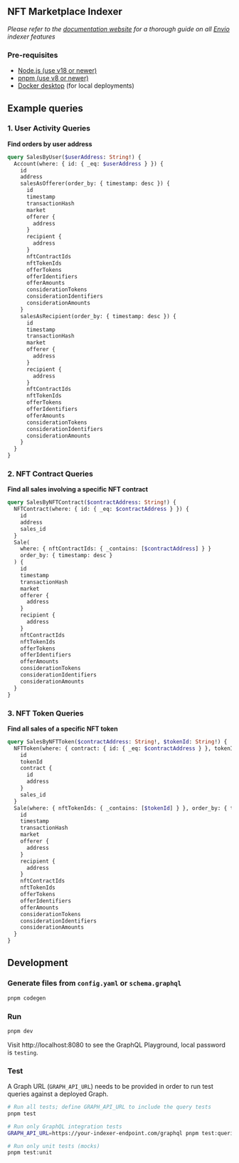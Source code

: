 ## NFT Marketplace Indexer

_Please refer to the [documentation website](https://docs.envio.dev) for a thorough guide on all [Envio](https://envio.dev) indexer features_

### Pre-requisites

- [Node.js (use v18 or newer)](https://nodejs.org/en/download/current)
- [pnpm (use v8 or newer)](https://pnpm.io/installation)
- [Docker desktop](https://www.docker.com/products/docker-desktop/) (for local deployments)

## Example queries

### 1. User Activity Queries

**Find orders by user address**

```graphql
query SalesByUser($userAddress: String!) {
  Account(where: { id: { _eq: $userAddress } }) {
    id
    address
    salesAsOfferer(order_by: { timestamp: desc }) {
      id
      timestamp
      transactionHash
      market
      offerer {
        address
      }
      recipient {
        address
      }
      nftContractIds
      nftTokenIds
      offerTokens
      offerIdentifiers
      offerAmounts
      considerationTokens
      considerationIdentifiers
      considerationAmounts
    }
    salesAsRecipient(order_by: { timestamp: desc }) {
      id
      timestamp
      transactionHash
      market
      offerer {
        address
      }
      recipient {
        address
      }
      nftContractIds
      nftTokenIds
      offerTokens
      offerIdentifiers
      offerAmounts
      considerationTokens
      considerationIdentifiers
      considerationAmounts
    }
  }
}
```

### 2. NFT Contract Queries

**Find all sales involving a specific NFT contract**

```graphql
query SalesByNFTContract($contractAddress: String!) {
  NFTContract(where: { id: { _eq: $contractAddress } }) {
    id
    address
    sales_id
  }
  Sale(
    where: { nftContractIds: { _contains: [$contractAddress] } }
    order_by: { timestamp: desc }
  ) {
    id
    timestamp
    transactionHash
    market
    offerer {
      address
    }
    recipient {
      address
    }
    nftContractIds
    nftTokenIds
    offerTokens
    offerIdentifiers
    offerAmounts
    considerationTokens
    considerationIdentifiers
    considerationAmounts
  }
}
```

### 3. NFT Token Queries

**Find all sales of a specific NFT token**

```graphql
query SalesByNFTToken($contractAddress: String!, $tokenId: String!) {
  NFTToken(where: { contract: { id: { _eq: $contractAddress } }, tokenId: { _eq: $tokenId } }) {
    id
    tokenId
    contract {
      id
      address
    }
    sales_id
  }
  Sale(where: { nftTokenIds: { _contains: [$tokenId] } }, order_by: { timestamp: desc }) {
    id
    timestamp
    transactionHash
    market
    offerer {
      address
    }
    recipient {
      address
    }
    nftContractIds
    nftTokenIds
    offerTokens
    offerIdentifiers
    offerAmounts
    considerationTokens
    considerationIdentifiers
    considerationAmounts
  }
}
```

## Development

### Generate files from `config.yaml` or `schema.graphql`

```bash
pnpm codegen
```

### Run

```bash
pnpm dev
```

Visit http://localhost:8080 to see the GraphQL Playground, local password is `testing`.

### Test

A Graph URL (`GRAPH_API_URL`) needs to be provided in order to run test queries against a deployed Graph.

```bash
# Run all tests; define GRAPH_API_URL to include the query tests
pnpm test

# Run only GraphQL integration tests
GRAPH_API_URL=https://your-indexer-endpoint.com/graphql pnpm test:queries

# Run only unit tests (mocks)
pnpm test:unit
```
